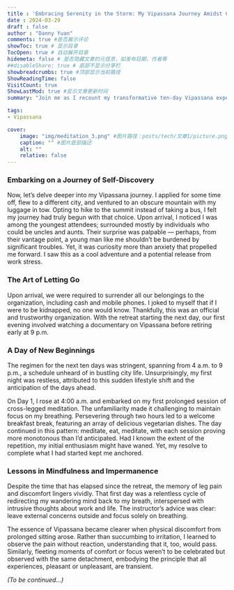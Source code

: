 ```yaml
---
title : 'Embracing Serenity in the Storm: My Vipassana Journey Amidst Career Uncertainties (2)'
date : 2024-03-29
draft : false
author : "Danny Yuan"
comments: true #是否展示评论
showToc: true # 显示目录
TocOpen: true # 自动展开目录
hidemeta: false # 是否隐藏文章的元信息，如发布日期、作者等
##disableShare: true # 底部不显示分享栏
showbreadcrumbs: true #顶部显示当前路径
ShowReadingTime: false
VisitCount: true
ShowLastMod: true #显示文章更新时间
summary: "Join me as I recount my transformative ten-day Vipassana experience and draw parallels to the current challenges I face with job applications in Europe. Learn how the lessons from Vipassana can offer clarity and focus during uncertain times."

tags:
- Vipassana 

cover:
    image: "img/meditation_3.png" #图片路径：posts/tech/文章1/picture.png
    caption: "" #图片底部描述
    alt: ""
    relative: false
---
```

### Embarking on a Journey of Self-Discovery
Now, let’s delve deeper into my Vipassana journey. I applied for some time off, flew to a different city, and ventured to an obscure mountain with my luggage in tow. Opting to hike to the summit instead of taking a bus, I felt my journey had truly begun with that choice. Upon arrival, I noticed I was among the youngest attendees; surrounded mostly by individuals who could be uncles and aunts. Their surprise was palpable — perhaps, from their vantage point, a young man like me shouldn’t be burdened by significant troubles. Yet, it was curiosity more than anxiety that propelled me forward. I saw this as a cool adventure and a potential release from work stress.

### The Art of Letting Go
Upon arrival, we were required to surrender all our belongings to the organization, including cash and mobile phones. I joked to myself that if I were to be kidnapped, no one would know. Thankfully, this was an official and trustworthy organization. With the retreat starting the next day, our first evening involved watching a documentary on Vipassana before retiring early at 9 p.m.

### A Day of New Beginnings
The regimen for the next ten days was stringent, spanning from 4 a.m. to 9 p.m., a schedule unheard of in bustling city life. Unsurprisingly, my first night was restless, attributed to this sudden lifestyle shift and the anticipation of the days ahead.

On Day 1, I rose at 4:00 a.m. and embarked on my first prolonged session of cross-legged meditation. The unfamiliarity made it challenging to maintain focus on my breathing. Persevering through two hours led to a welcome breakfast break, featuring an array of delicious vegetarian dishes. The day continued in this pattern: meditate, eat, meditate, with each session proving more monotonous than I’d anticipated. Had I known the extent of the repetition, my initial enthusiasm might have waned. Yet, my resolve to complete what I had started kept me anchored.

### Lessons in Mindfulness and Impermanence
Despite the time that has elapsed since the retreat, the memory of leg pain and discomfort lingers vividly. That first day was a relentless cycle of redirecting my wandering mind back to my breath, interspersed with intrusive thoughts about work and life. The instructor’s advice was clear: leave external concerns outside and focus solely on breathing.

The essence of Vipassana became clearer when physical discomfort from prolonged sitting arose. Rather than succumbing to irritation, I learned to observe the pain without reaction, understanding that it, too, would pass. Similarly, fleeting moments of comfort or focus weren’t to be celebrated but observed with the same detachment, embodying the principle that all experiences, pleasant or unpleasant, are transient.

*(To be continued…)*

